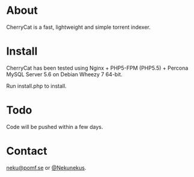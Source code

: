 # About
CherryCat is a fast, lightweight and simple torrent indexer.

# Install
CherryCat has been tested using Nginx + PHP5-FPM (PHP5.5) + Percona MySQL Server 5.6 on Debian Wheezy 7 64-bit.

Run install.php to install.

# Todo
Code will be pushed within a few days.

# Contact
[neku@pomf.se](mailto:neku@pomf.se) or [@Nekunekus](https://twitter.com/nekunekus).
